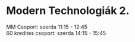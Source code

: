 # Modern Technologiák 2.  
MM Csoport: szerda 11:15 - 12:45  
60 kredites csoport: szerda 14:15 - 15:45  
  
